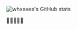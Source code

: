 ![whxaxes's GitHub stats](https://github-readme-stats.vercel.app/api?username=whxaxes&show_icons=true&v=1)

🚀🚀🚀🚀🚀
